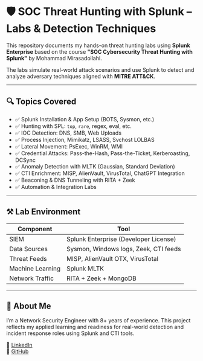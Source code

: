 # 🛡️ SOC Threat Hunting with Splunk – Labs & Detection Techniques

This repository documents my hands-on threat hunting labs using **Splunk Enterprise** based on the course **"SOC Cybersecurity Threat Hunting with Splunk"** by Mohammad Mirasadollahi.

The labs simulate real-world attack scenarios and use Splunk to detect and analyze adversary techniques aligned with **MITRE ATT&CK**.

---

## 🔍 Topics Covered

- ✅ Splunk Installation & App Setup (BOTS, Sysmon, etc.)
- ✅ Hunting with SPL: `top`, `rare`, regex, eval, etc.
- ✅ IOC Detection: DNS, SMB, Web Uploads
- ✅ Process Injection, Mimikatz, LSASS, Svchost LOLBAS
- ✅ Lateral Movement: PsExec, WinRM, WMI
- ✅ Credential Attacks: Pass-the-Hash, Pass-the-Ticket, Kerberoasting, DCSync
- ✅ Anomaly Detection with MLTK (Gaussian, Standard Deviation)
- ✅ CTI Enrichment: MISP, AlienVault, VirusTotal, ChatGPT Integration
- ✅ Beaconing & DNS Tunneling with RITA + Zeek
- ✅ Automation & Integration Labs

---

## ⚒️ Lab Environment

| Component      | Tool                          |
|----------------|-------------------------------|
| SIEM           | Splunk Enterprise (Developer License) |
| Data Sources   | Sysmon, Windows logs, Zeek, CTI feeds |
| Threat Feeds   | MISP, AlienVault OTX, VirusTotal |
| Machine Learning | Splunk MLTK                 |
| Network Traffic | RITA + Zeek + MongoDB        |

---

## 🧐 About Me

I’m a Network Security Engineer with 8+ years of experience. This project reflects my applied learning and readiness for real-world detection and incident response roles using Splunk and CTI tools.

🔗 [LinkedIn](https://www.linkedin.com/in/jordan-moran-ab5994108/)  
🔗 [GitHub](https://github.com/jomocasec1990)

